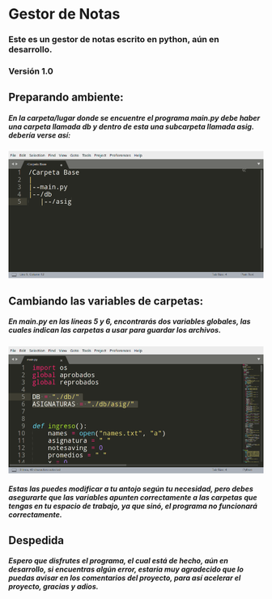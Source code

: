 <h1>Gestor de Notas</h1>
<h3>Este es un gestor de notas escrito en python, aún en desarrollo.</h3>
<h3>Versión 1.0</h3>
<h2>Preparando ambiente:</h2>

<h5>
En la carpeta/lugar donde se encuentre el programa main.py
debe haber una carpeta llamada db y dentro de esta
una subcarpeta llamada asig.
debería verse así:
</h5>

<img src="https://github.com/Technopy311/Gestor-de-Notas/blob/main/estructura_carpetas.png" alt="Estructura de carpetas." style="width=455px;height=226px">

<h2>Cambiando las variables de carpetas:</h2>

<h5>En main.py en las líneas 5 y 6, encontrarás
dos variables globales, las cuales indican 
las carpetas a usar para guardar los archivos.
</h5>

<img src="https://github.com/Technopy311/Gestor-de-Notas/blob/main/variables_globales.png" alt="Variables globales." style="width=455px;height=226px">

<h5>
Estas las puedes modificar a tu antojo según tu 
necesidad, pero debes <b>asegurarte que las variables
apunten correctamente a las carpetas</b> que tengas
en tu espacio de trabajo, ya que <b>sinó, el 
  programa no funcionará correctamente.</b>
</h5>

<h2>Despedida</h2>

<h5>
Espero que disfrutes el programa, 
el cual está de hecho, aún en desarrollo,
si encuentras algún error, estaria 
muy agradecido que lo puedas avisar
en los comentarios del proyecto, para así
acelerar el proyecto, gracias y adios.
</h5>
